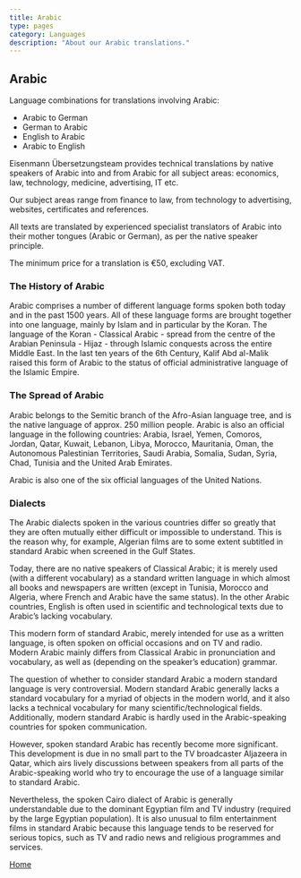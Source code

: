 ```yaml
---
title: Arabic
type: pages
category: Languages
description: "About our Arabic translations."
---
```


## Arabic

Language combinations for translations involving Arabic:
- Arabic to German
- German to Arabic
- English to Arabic
- Arabic to English

Eisenmann Übersetzungsteam provides technical translations by native speakers of Arabic into and from Arabic for all subject areas: economics, law, technology, medicine, advertising, IT etc.

Our subject areas range from finance to law, from technology to advertising, websites, certificates and references.

All texts are translated by experienced specialist translators of Arabic into their mother tongues (Arabic or German), as per the native speaker principle.

The minimum price for a translation is €50, excluding VAT.

### The History of Arabic
Arabic comprises a number of different language forms spoken both today and in the past 1500 years. All of these language forms are brought together into one language, mainly by Islam and in particular by the Koran. The language of the Koran - Classical Arabic - spread from the centre of the Arabian Peninsula - Hijaz - through Islamic conquests across the entire Middle East. In the last ten years of the 6th Century, Kalif Abd al-Malik raised this form of Arabic to the status of official administrative language of the Islamic Empire.

### The Spread of Arabic
Arabic belongs to the Semitic branch of the Afro-Asian language tree, and is the native language of approx. 250 million people. Arabic is also an official language in the following countries: Arabia, Israel, Yemen, Comoros, Jordan, Qatar, Kuwait, Lebanon, Libya, Morocco, Mauritania, Oman, the Autonomous Palestinian Territories, Saudi Arabia, Somalia, Sudan, Syria, Chad, Tunisia and the United Arab Emirates.

Arabic is also one of the six official languages of the United Nations.

### Dialects
The Arabic dialects spoken in the various countries differ so greatly that they are often mutually either difficult or impossible to understand. This is the reason why, for example, Algerian films are to some extent subtitled in standard Arabic when screened in the Gulf States.

Today, there are no native speakers of Classical Arabic; it is merely used (with a different vocabulary) as a standard written language in which almost all books and newspapers are written (except in Tunisia, Morocco and Algeria, where French and Arabic have the same status). In the other Arabic countries, English is often used in scientific and technological texts due to Arabic’s lacking vocabulary.

This modern form of standard Arabic, merely intended for use as a written language, is often spoken on official occasions and on TV and radio. Modern Arabic mainly differs from Classical Arabic in pronunciation and vocabulary, as well as (depending on the speaker’s education) grammar.

The question of whether to consider standard Arabic a modern standard language is very controversial. Modern standard Arabic generally lacks a standard vocabulary for a myriad of objects in the modern world, and it also lacks a technical vocabulary for many scientific/technological fields. Additionally, modern standard Arabic is hardly used in the Arabic-speaking countries for spoken communication.

However, spoken standard Arabic has recently become more significant. This development is due in no small part to the TV broadcaster Aljazeera in Qatar, which airs lively discussions between speakers from all parts of the Arabic-speaking world who try to encourage the use of a language similar to standard Arabic.

Nevertheless, the spoken Cairo dialect of Arabic is generally understandable due to the dominant Egyptian film and TV industry (required by the large Egyptian population). It is also unusual to film entertainment films in standard Arabic because this language tends to be reserved for serious topics, such as TV and radio news and religious programmes and services.

[Home](/about/landing)